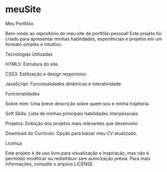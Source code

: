 # meuSite

Meu Portfólio

Bem-vindo ao repositório do meu site de portfólio pessoal! Este projeto foi criado para apresentar minhas habilidades, experiências e projetos em um formato simples e intuitivo.

Tecnologias Utilizadas

HTML5: Estrutura do site.

CSS3: Estilização e design responsivo.

JavaScript: Funcionalidades dinâmicas e interatividade.

Funcionalidades

Sobre mim: Uma breve descrição sobre quem sou e minha trajetória.

Soft Skills: Lista de minhas principais habilidades interpessoais.

Projetos: Exibição dos projetos mais relevantes que desenvolvi.

Download do Currículo: Opção para baixar meu CV atualizado.

Licença

Este projeto é de uso livre para visualização e inspiração, mas não é permitido modificar ou redistribuir sem autorização prévia. Para mais informações, consulte o arquivo LICENSE.
